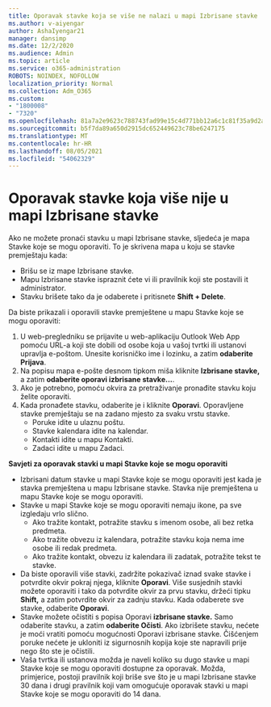 ```yaml
---
title: Oporavak stavke koja se više ne nalazi u mapi Izbrisane stavke
ms.author: v-aiyengar
author: AshaIyengar21
manager: dansimp
ms.date: 12/2/2020
ms.audience: Admin
ms.topic: article
ms.service: o365-administration
ROBOTS: NOINDEX, NOFOLLOW
localization_priority: Normal
ms.collection: Adm_O365
ms.custom:
- "1800008"
- "7320"
ms.openlocfilehash: 81a7a2e9623c788743fad99e15c4d771bb12a6c1c81f35a9d2a6a0729ecf8db7
ms.sourcegitcommit: b5f7da89a650d2915dc652449623c78be6247175
ms.translationtype: MT
ms.contentlocale: hr-HR
ms.lasthandoff: 08/05/2021
ms.locfileid: "54062329"
---
```

# <a name="recover-an-item-thats-no-longer-in-your-deleted-items-folder"></a>Oporavak stavke koja više nije u mapi Izbrisane stavke

Ako ne možete pronaći stavku u mapi Izbrisane stavke, sljedeća je mapa Stavke koje se mogu oporaviti. To je skrivena mapa u koju se stavke premještaju kada:
- Brišu se iz mape Izbrisane stavke.
- Mapu Izbrisane stavke ispraznit ćete vi ili pravilnik koji ste postavili it administrator.
- Stavku brišete tako da je odaberete i pritisnete **Shift + Delete**.

Da biste prikazali i oporavili stavke premještene u mapu Stavke koje se mogu oporaviti:
1. U web-pregledniku se prijavite u web-aplikaciju Outlook Web App pomoću URL-a koji ste dobili od osobe koja u vašoj tvrtki ili ustanovi upravlja e-poštom. Unesite korisničko ime i lozinku, a zatim **odaberite Prijava**.
1. Na popisu mapa e-pošte desnom tipkom miša kliknite **Izbrisane stavke,** a zatim **odaberite oporavi izbrisane stavke...**.
1. Ako je potrebno, pomoću okvira za pretraživanje pronađite stavku koju želite oporaviti.
1. Kada pronađete stavku, odaberite je i kliknite **Oporavi**.
   Oporavljene stavke premještaju se na zadano mjesto za svaku vrstu stavke.
    - Poruke idite u ulaznu poštu.
    - Stavke kalendara idite na kalendar.
    - Kontakti idite u mapu Kontakti.
    - Zadaci idite u mapu Zadaci.

**Savjeti za oporavak stavki u mapi Stavke koje se mogu oporaviti**

- Izbrisani datum stavke u mapi Stavke koje se mogu oporaviti jest kada je stavka premještena u mapu Izbrisane stavke. Stavka nije premještena u mapu Stavke koje se mogu oporaviti.
- Stavke u mapi Stavke koje se mogu oporaviti nemaju ikone, pa sve izgledaju vrlo slično.
    - Ako tražite kontakt, potražite stavku s imenom osobe, ali bez retka predmeta.
    - Ako tražite obvezu iz kalendara, potražite stavku koja nema ime osobe ili redak predmeta.
    - Ako tražite kontakt, obvezu iz kalendara ili zadatak, potražite tekst te stavke.
- Da biste oporavili više stavki, zadržite pokazivač iznad svake stavke i potvrdite okvir pokraj njega, kliknite **Oporavi**. Više susjednih stavki možete oporaviti i tako da potvrdite okvir za prvu stavku, držeći tipku **Shift,** a zatim potvrdite okvir za zadnju stavku. Kada odaberete sve stavke, odaberite **Oporavi**.
- Stavke možete očistiti s popisa Oporavi **izbrisane stavke.** Samo odaberite stavku, a zatim **odaberite Očisti**. Ako izbrišete stavku, nećete je moći vratiti pomoću mogućnosti Oporavi izbrisane stavke. Čišćenjem poruke nećete je ukloniti iz sigurnosnih kopija koje ste napravili prije nego što ste je očistili.
- Vaša tvrtka ili ustanova možda je naveli koliko su dugo stavke u mapi Stavke koje se mogu oporaviti dostupne za oporavak. Možda, primjerice, postoji pravilnik koji briše sve što je u mapi Izbrisane stavke 30 dana i drugi pravilnik koji vam omogućuje oporavak stavki u mapi Stavke koje se mogu oporaviti do 14 dana.
